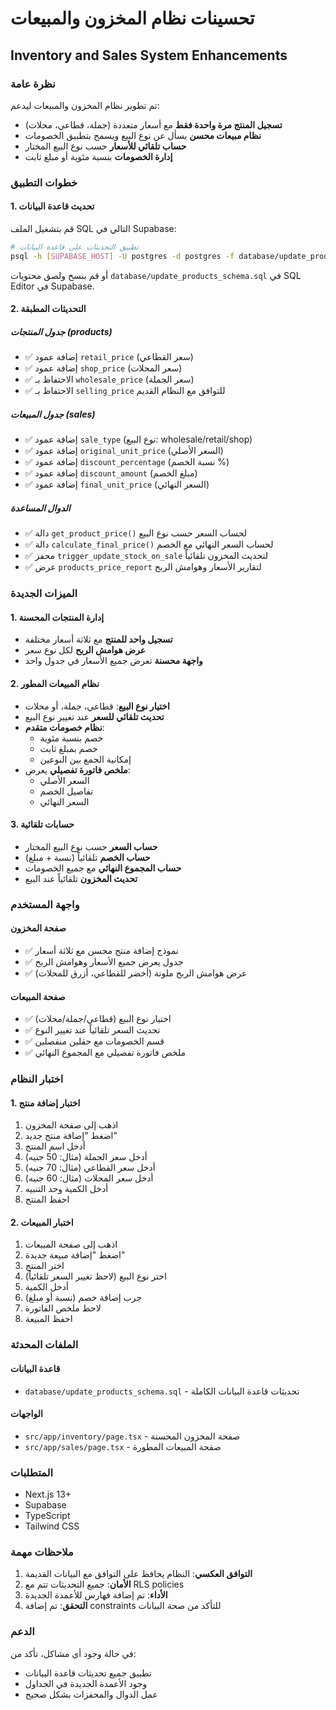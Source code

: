 # تحسينات نظام المخزون والمبيعات
## Inventory and Sales System Enhancements

### نظرة عامة
تم تطوير نظام المخزون والمبيعات ليدعم:
- **تسجيل المنتج مرة واحدة فقط** مع أسعار متعددة (جملة، قطاعي، محلات)
- **نظام مبيعات محسن** يسأل عن نوع البيع ويسمح بتطبيق الخصومات
- **حساب تلقائي للأسعار** حسب نوع البيع المختار
- **إدارة الخصومات** بنسبة مئوية أو مبلغ ثابت

### خطوات التطبيق

#### 1. تحديث قاعدة البيانات
قم بتشغيل الملف SQL التالي في Supabase:
```bash
# تطبيق التحديثات على قاعدة البيانات
psql -h [SUPABASE_HOST] -U postgres -d postgres -f database/update_products_schema.sql
```

أو قم بنسخ ولصق محتويات `database/update_products_schema.sql` في SQL Editor في Supabase.

#### 2. التحديثات المطبقة

##### جدول المنتجات (products)
- ✅ إضافة عمود `retail_price` (سعر القطاعي)
- ✅ إضافة عمود `shop_price` (سعر المحلات) 
- ✅ الاحتفاظ بـ `wholesale_price` (سعر الجملة)
- ✅ الاحتفاظ بـ `selling_price` للتوافق مع النظام القديم

##### جدول المبيعات (sales)
- ✅ إضافة عمود `sale_type` (نوع البيع: wholesale/retail/shop)
- ✅ إضافة عمود `original_unit_price` (السعر الأصلي)
- ✅ إضافة عمود `discount_percentage` (نسبة الخصم %)
- ✅ إضافة عمود `discount_amount` (مبلغ الخصم)
- ✅ إضافة عمود `final_unit_price` (السعر النهائي)

##### الدوال المساعدة
- ✅ دالة `get_product_price()` لحساب السعر حسب نوع البيع
- ✅ دالة `calculate_final_price()` لحساب السعر النهائي مع الخصم
- ✅ محفز `trigger_update_stock_on_sale` لتحديث المخزون تلقائياً
- ✅ عرض `products_price_report` لتقارير الأسعار وهوامش الربح

### الميزات الجديدة

#### 1. إدارة المنتجات المحسنة
- **تسجيل واحد للمنتج** مع ثلاثة أسعار مختلفة
- **عرض هوامش الربح** لكل نوع سعر
- **واجهة محسنة** تعرض جميع الأسعار في جدول واحد

#### 2. نظام المبيعات المطور
- **اختيار نوع البيع**: قطاعي، جملة، أو محلات
- **تحديث تلقائي للسعر** عند تغيير نوع البيع
- **نظام خصومات متقدم**:
  - خصم بنسبة مئوية
  - خصم بمبلغ ثابت
  - إمكانية الجمع بين النوعين
- **ملخص فاتورة تفصيلي** يعرض:
  - السعر الأصلي
  - تفاصيل الخصم
  - السعر النهائي

#### 3. حسابات تلقائية
- **حساب السعر** حسب نوع البيع المختار
- **حساب الخصم** تلقائياً (نسبة + مبلغ)
- **حساب المجموع النهائي** مع جميع الخصومات
- **تحديث المخزون** تلقائياً عند البيع

### واجهة المستخدم

#### صفحة المخزون
- ✅ نموذج إضافة منتج محسن مع ثلاثة أسعار
- ✅ جدول يعرض جميع الأسعار وهوامش الربح
- ✅ عرض هوامش الربح ملونة (أخضر للقطاعي، أزرق للمحلات)

#### صفحة المبيعات  
- ✅ اختيار نوع البيع (قطاعي/جملة/محلات)
- ✅ تحديث السعر تلقائياً عند تغيير النوع
- ✅ قسم الخصومات مع حقلين منفصلين
- ✅ ملخص فاتورة تفصيلي مع المجموع النهائي

### اختبار النظام

#### 1. اختبار إضافة منتج
1. اذهب إلى صفحة المخزون
2. اضغط "إضافة منتج جديد"
3. أدخل اسم المنتج
4. أدخل سعر الجملة (مثال: 50 جنيه)
5. أدخل سعر القطاعي (مثال: 70 جنيه)
6. أدخل سعر المحلات (مثال: 60 جنيه)
7. أدخل الكمية وحد التنبيه
8. احفظ المنتج

#### 2. اختبار المبيعات
1. اذهب إلى صفحة المبيعات
2. اضغط "إضافة مبيعة جديدة"
3. اختر المنتج
4. اختر نوع البيع (لاحظ تغيير السعر تلقائياً)
5. أدخل الكمية
6. جرب إضافة خصم (نسبة أو مبلغ)
7. لاحظ ملخص الفاتورة
8. احفظ المبيعة

### الملفات المحدثة

#### قاعدة البيانات
- `database/update_products_schema.sql` - تحديثات قاعدة البيانات الكاملة

#### الواجهات
- `src/app/inventory/page.tsx` - صفحة المخزون المحسنة
- `src/app/sales/page.tsx` - صفحة المبيعات المطورة

### المتطلبات
- Next.js 13+
- Supabase
- TypeScript
- Tailwind CSS

### ملاحظات مهمة
1. **التوافق العكسي**: النظام يحافظ على التوافق مع البيانات القديمة
2. **الأمان**: جميع التحديثات تتم مع RLS policies
3. **الأداء**: تم إضافة فهارس للأعمدة الجديدة
4. **التحقق**: تم إضافة constraints للتأكد من صحة البيانات

### الدعم
في حالة وجود أي مشاكل، تأكد من:
- تطبيق جميع تحديثات قاعدة البيانات
- وجود الأعمدة الجديدة في الجداول
- عمل الدوال والمحفزات بشكل صحيح

